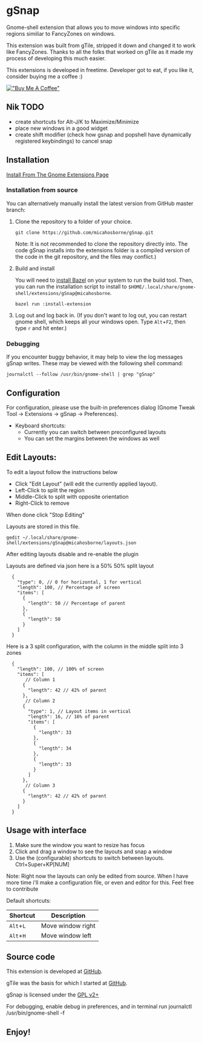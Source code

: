 # gSnap

Gnome-shell extension that allows you to move windows into specific regions similiar to FancyZones on windows.

This extension was built from gTile, stripped it down and changed it to work like FancyZones.  Thanks to all the folks
that worked on gTile as it made my process of developing this much easier.

This extensions is developed in freetime.  Developer got to eat, if you like it, consider buying me a coffee :)

[!["Buy Me A Coffee"](https://www.buymeacoffee.com/assets/img/custom_images/orange_img.png)](https://www.buymeacoffee.com/micahosborne)

## Nik TODO

- create shortcuts for Alt-J/K to Maximize/Minimize
- place new windows in a good widget
- create shift modifier (check how gsnap and popshell have dynamically registered keybindings) to cancel snap

## Installation

[Install From The Gnome Extensions Page](https://extensions.gnome.org/extension/4442/gsnap/)


### Installation from source
You can alternatively manually install the latest version from GitHub master branch:

1. Clone the repository to a folder of your choice.

   ```shell
   git clone https://github.com/micahosborne/gSnap.git
   ```
   Note: It is not recommended to clone the repository directly into. The code gSnap
   installs into the extensions folder is a compiled version of the code in the
   git repository, and the files may conflict.)

2. Build and install

   You will need to [install
   Bazel](https://docs.bazel.build/versions/master/install-ubuntu.html) on your
   system to run the build tool. Then, you can run the installation script to
   install to `$HOME/.local/share/gnome-shell/extensions/gSnap@micahosborne`.

   ```shell
   bazel run :install-extension
   ```

3. Log out and log back in. (If you don't want to log out, you can restart gnome
   shell, which keeps all your windows open. Type `Alt`+`F2`, then type `r` and
   hit enter.)


### Debugging

If you encounter buggy behavior, it may help to view the log messages gSnap
writes. These may be viewed with the following shell command:

```shell
journalctl --follow /usr/bin/gnome-shell | grep "gSnap"
```

## Configuration

For configuration, please use the built-in preferences dialog (Gnome Tweak Tool -> Extensions -> gSnap -> Preferences).

* Keyboard shortcuts:
  * Currently you can switch between preconfigured layouts
  * You can set the margins between the windows as well
   
## Edit Layouts:
To edit a layout follow the instructions below
* Click "Edit Layout" (will edit the currently applied layout).
* Left-Click to split the region
* Middle-Click to split with opposite orientation
* Right-Click to remove

When done click "Stop Editing"

Layouts are stored in this file.
```shell
gedit ~/.local/share/gnome-shell/extensions/gSnap@micahosborne/layouts.json 
```
After editing layouts disable and re-enable the plugin

Layouts are defined via json here is a 50% 50% split layout
```jsonc
  {
    "type": 0, // 0 for horizontal, 1 for vertical
    "length": 100, // Percentage of screen
    "items": [
      {
        "length": 50 // Percentage of parent
      },
      {
        "length": 50
      }
    ]
  }
```
Here is a 3 split configuration, with the column in the middle split into 3 zones
```jsonc
  {
    "length": 100, // 100% of screen
    "items": [
       // Column 1
      {
        "length": 42 // 42% of parent
      },
       // Column 2
      {
        "type": 1, // Layout items in vertical
        "length": 16, // 16% of parent
        "items": [
          {
            "length": 33
          },
          {
            "length": 34
          },
          {
            "length": 33
          }
        ]
      },
       // Column 3
      {
        "length": 42 // 42% of parent
      }
    ]
  }
```

## Usage with interface

1. Make sure the window you want to resize has focus
2. Click and drag a window to see the layouts and snap a window
3. Use the (configurable) shortcuts to switch between layouts. Ctrl+Super+KP[NUM]

Note: Right now the layouts can only be edited from source.  When I have more time i'll make a configuration file, or even and editor for this.  Feel free to contribute

Default shortcuts:

Shortcut | Description
------------ | -------------
`Alt`+`L` | Move window right
`Alt`+`H` | Move window left


## Source code

This extension is developed at [GitHub](https://github.com/micahosborne/gSnap).

gTile was the basis for which I started at [GitHub](https://github.com/gTile/gtile).

gSnap is licensed under the [GPL v2+](https://www.gnu.org/licenses/gpl-2.0.html)

For debugging, enable debug in preferences, and in terminal run journalctl /usr/bin/gnome-shell -f

## Enjoy!
